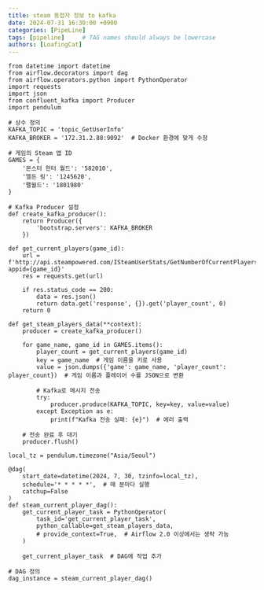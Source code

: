 ```yaml
---
title: steam 동접자 정보 to kafka
date: 2024-07-31 16:30:00 +0900
categories: [PipeLine]
tags: [pipeline]     # TAG names should always be lowercase
authors: [LoafingCat]
---
```




    from datetime import datetime
    from airflow.decorators import dag
    from airflow.operators.python import PythonOperator
    import requests
    import json
    from confluent_kafka import Producer
    import pendulum

    # 상수 정의
    KAFKA_TOPIC = 'topic_GetUserInfo'
    KAFKA_BROKER = '172.31.2.88:9092'  # Docker 환경에 맞게 수정

    # 게임의 Steam 앱 ID
    GAMES = {
        '몬스터 헌터 월드': '582010',
        '엘든 링': '1245620',
        '팰월드': '1801980'
    }

    # Kafka Producer 설정
    def create_kafka_producer():
        return Producer({
            'bootstrap.servers': KAFKA_BROKER
        })

    def get_current_players(game_id):
        url = f'http://api.steampowered.com/ISteamUserStats/GetNumberOfCurrentPlayers/v1/?appid={game_id}'
        res = requests.get(url)

        if res.status_code == 200:
            data = res.json()
            return data.get('response', {}).get('player_count', 0)
        return 0

    def get_steam_players_data(**context):
        producer = create_kafka_producer()

        for game_name, game_id in GAMES.items():
            player_count = get_current_players(game_id)
            key = game_name  # 게임 이름을 키로 사용
            value = json.dumps({'game': game_name, 'player_count': player_count})  # 게임 이름과 플레이어 수를 JSON으로 변환
            
            # Kafka로 메시지 전송
            try:
                producer.produce(KAFKA_TOPIC, key=key, value=value)
            except Exception as e:
                print(f"Kafka 전송 실패: {e}")  # 에러 출력

        # 전송 완료 후 대기
        producer.flush()

    local_tz = pendulum.timezone("Asia/Seoul")

    @dag(
        start_date=datetime(2024, 7, 30, tzinfo=local_tz),
        schedule='* * * * *',  # 매 분마다 실행
        catchup=False
    )
    def steam_current_player_dag():
        get_current_player_task = PythonOperator(
            task_id='get_current_player_task',
            python_callable=get_steam_players_data,
            # provide_context=True,  # Airflow 2.0 이상에서는 생략 가능
        )

        get_current_player_task  # DAG에 작업 추가

    # DAG 정의
    dag_instance = steam_current_player_dag()
